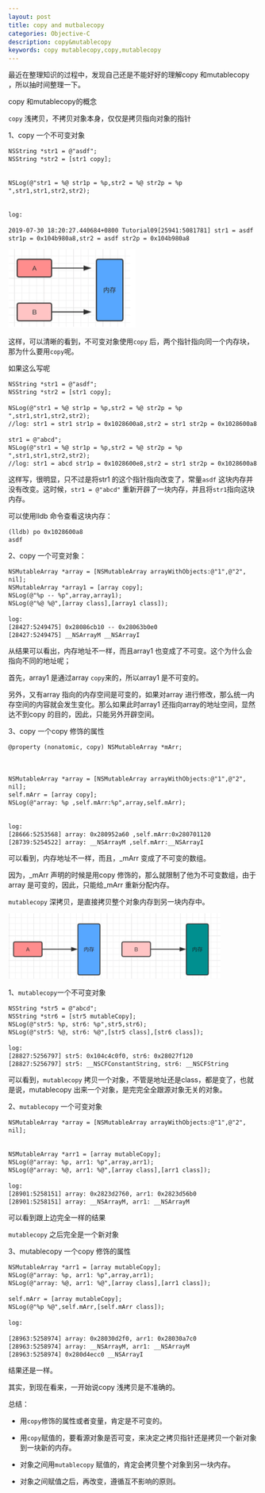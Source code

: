 ```yaml
---
layout: post
title: copy and mutbalecopy
categories: Objective-C
description: copy&mutablecopy
keywords: copy mutablecopy,copy,mutablecopy
---
```




最近在整理知识的过程中，发现自己还是不能好好的理解copy 和mutablecopy ，所以抽时间整理一下。



copy 和mutablecopy的概念


`copy` 浅拷贝，不拷贝对象本身，仅仅是拷贝指向对象的指针


1、copy 一个不可变对象


```
NSString *str1 = @"asdf";
NSString *str2 = [str1 copy];


NSLog(@"str1 = %@ str1p = %p,str2 = %@ str2p = %p ",str1,str1,str2,str2);


log:

2019-07-30 18:20:27.440684+0800 Tutorial09[25941:5081781] str1 = asdf str1p = 0x104b980a8,str2 = asdf str2p = 0x104b980a8 
```

![](/images/blog/copy&mutablecopy/2701344-e4357fa0b6c8b5d1-2.png)



这样，可以清晰的看到，不可变对象使用`copy` 后，两个指针指向同一个内存块，那为什么要用`copy`呢。


如果这么写呢



```
NSString *str1 = @"asdf";
NSString *str2 = [str1 copy];
    
NSLog(@"str1 = %@ str1p = %p,str2 = %@ str2p = %p ",str1,str1,str2,str2);
//log: str1 = str1 str1p = 0x1028600a8,str2 = str1 str2p = 0x1028600a8

str1 = @"abcd";
NSLog(@"str1 = %@ str1p = %p,str2 = %@ str2p = %p ",str1,str1,str2,str2);
//log: str1 = abcd str1p = 0x1028600e8,str2 = str1 str2p = 0x1028600a8
```


这样写，很明显，只不过是将str1 的这个指针指向改变了，常量`asdf` 这块内存并没有改变。这时候，`str1 = @"abcd"` 重新开辟了一块内存，并且将`str1`指向这块内存。


可以使用lldb 命令查看这块内存：



```
(lldb) po 0x1028600a8
asdf
```


2、copy 一个可变对象：



```
NSMutableArray *array = [NSMutableArray arrayWithObjects:@"1",@"2", nil];
NSMutableArray *array1 = [array copy];
NSLog(@"%p -- %p",array,array1);
NSLog(@"%@ %@",[array class],[array1 class]);

log: 
[28427:5249475] 0x28086cb10 -- 0x28063b0e0
[28427:5249475] __NSArrayM __NSArrayI
```

从结果可以看出，内存地址不一样，而且array1 也变成了不可变。这个为什么会指向不同的地址呢；


首先，array1 是通过array `copy`来的，所以array1 是不可变的。


另外，又有array 指向的内存空间是可变的，如果对array 进行修改，那么统一内存空间的内容就会发生变化。那么如果此时array1 还指向array的地址空间，显然达不到copy 的目的，因此，只能另外开辟空间。



3、copy 一个copy 修饰的属性


```
@property (nonatomic, copy) NSMutableArray *mArr;



NSMutableArray *array = [NSMutableArray arrayWithObjects:@"1",@"2", nil];
self.mArr = [array copy];
NSLog(@"array: %p ,self.mArr:%p",array,self.mArr);


log:
[28666:5253568] array: 0x280952a60 ,self.mArr:0x280701120
[28739:5254522] array: __NSArrayM ,self.mArr:__NSArrayI
```


可以看到，内存地址不一样，而且，_mArr 变成了不可变的数组。




因为，_mArr 声明的时候是用copy 修饰的，那么就限制了他为不可变数组，由于array 是可变的，因此，只能给_mArr 重新分配内存。





`mutablecopy` 深拷贝，是直接拷贝整个对象内存到另一块内存中。



![](/images/blog/copy&mutablecopy/2701344-91dab5d63efd2bac.png)


1、`mutablecopy`一个不可变对象

```
NSString *str5 = @"abcd";
NSString *str6 = [str5 mutableCopy];
NSLog(@"str5: %p, str6: %p",str5,str6);
NSLog(@"str5: %@, str6: %@",[str5 class],[str6 class]);

log:
[28827:5256797] str5: 0x104c4c0f0, str6: 0x28027f120
[28827:5256797] str5: __NSCFConstantString, str6: __NSCFString
```


可以看到，`mutablecopy` 拷贝一个对象，不管是地址还是class，都是变了，也就是说，mutablecopy 出来一个对象，是完完全全跟源对象无关的对象。



2、`mutablecopy` 一个可变对象


```
NSMutableArray *array = [NSMutableArray arrayWithObjects:@"1",@"2", nil];


NSMutableArray *arr1 = [array mutableCopy];
NSLog(@"array: %p, arr1: %p",array,arr1);
NSLog(@"array: %@, arr1: %@",[array class],[arr1 class]);

log:
[28901:5258151] array: 0x2823d2760, arr1: 0x2823d56b0
[28901:5258151] array: __NSArrayM, arr1: __NSArrayM

```


可以看到跟上边完全一样的结果


`mutablecopy` 之后完全是一个新对象




3、mutablecopy 一个copy 修饰的属性


```
NSMutableArray *arr1 = [array mutableCopy];
NSLog(@"array: %p, arr1: %p",array,arr1);
NSLog(@"array: %@, arr1: %@",[array class],[arr1 class]);
    
self.mArr = [array mutableCopy];
NSLog(@"%p %@",self.mArr,[self.mArr class]);

log:

[28963:5258974] array: 0x28030d2f0, arr1: 0x28030a7c0
[28963:5258974] array: __NSArrayM, arr1: __NSArrayM
[28963:5258974] 0x280d4ecc0 __NSArrayI
```


结果还是一样。




其实，到现在看来，一开始说copy 浅拷贝是不准确的。

总结：



* 用`copy`修饰的属性或者变量，肯定是不可变的。
 
* 用`copy`赋值的，要看源对象是否可变，来决定之拷贝指针还是拷贝一个新对象到一块新的内存。

* 对象之间用`mutablecopy` 赋值的，肯定会拷贝整个对象到另一块内存。

* 对象之间赋值之后，再改变，遵循互不影响的原则。


